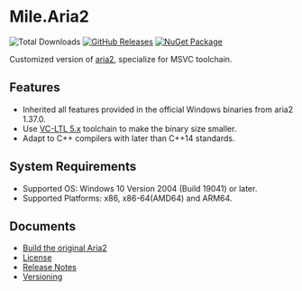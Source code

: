 ﻿# Mile.Aria2

![Total Downloads](https://img.shields.io/github/downloads/ProjectMile/Mile.Aria2/total)
[![GitHub Releases](https://img.shields.io/github/v/release/ProjectMile/Mile.Aria2?include_prereleases)](https://github.com/ProjectMile/Mile.Aria2/releases)
[![NuGet Package](https://img.shields.io/nuget/vpre/Mile.Aria2)](https://www.nuget.org/packages/Mile.Aria2)

Customized version of [aria2](https://github.com/aria2/aria2), specialize for
MSVC toolchain.

## Features

- Inherited all features provided in the official Windows binaries from aria2
  1.37.0.
- Use [VC-LTL 5.x](https://github.com/Chuyu-Team/VC-LTL5) toolchain to make the
  binary size smaller.
- Adapt to C++ compilers with later than C++14 standards.

## System Requirements

- Supported OS: Windows 10 Version 2004 (Build 19041) or later.
- Supported Platforms: x86, x86-64(AMD64) and ARM64.

## Documents

- [Build the original Aria2](Documents/BuildOriginalAria2.md)
- [License](License.md)
- [Release Notes](ReleaseNotes.md)
- [Versioning](Documents/Versioning.md)
